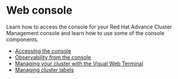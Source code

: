 

# Web console

Learn how to access the console for your Red Hat Advance Cluster Management console and learn how to use some of the console components.

- [Accessing the console](console/console_access.md)
- [Observability from the console](console.md) 
- [Managing your cluster with the Visual Web Terminal](vwt_search.md)
- [Managing cluster labels](cluster_label.md)
